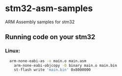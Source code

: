 # stm32-asm-samples
ARM Assembly samples for stm32

## Running code on your stm32
### Linux:
~~~bash
  arm-none-eabi-as -o main.o main.asm
	arm-none-eabi-objcopy -O binary main.o main.bin
	st-flash write 'main.bin' 0x8000000
~~~
